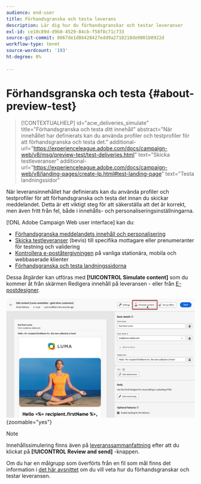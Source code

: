 ```yaml
---
audience: end-user
title: Förhandsgranska och testa leverans
description: Lär dig hur du förhandsgranskar och testar leveranser
exl-id: ce10c89d-d9b8-4529-84cb-f58f8c71c733
source-git-commit: 8667de1d86428427edd9a2718218de9801b0922d
workflow-type: tm+mt
source-wordcount: '193'
ht-degree: 0%

---
```


# Förhandsgranska och testa {#about-preview-test}

>[!CONTEXTUALHELP]
>id="acw_deliveries_simulate"
>title="Förhandsgranska och testa ditt innehåll"
>abstract="När innehållet har definierats kan du använda profiler och testprofiler för att förhandsgranska och testa det."
>additional-url="https://experienceleague.adobe.com/docs/campaign-web/v8/msg/preview-test/test-deliveries.html" text="Skicka testleveranser"
>additional-url="https://experienceleague.adobe.com/docs/campaign-web/v8/landing-pages/create-lp.html#test-landing-page" text="Testa landningssidor"

När leveransinnehållet har definierats kan du använda profiler och testprofiler för att förhandsgranska och testa det innan du skickar meddelandet. Detta är ett viktigt steg för att säkerställa att det är korrekt, men även fritt från fel, både i innehålls- och personaliseringsinställningarna.

[!DNL Adobe Campaign Web user interface] kan du:

* [Förhandsgranska meddelandets innehåll och personalisering](preview-content.md)
* [Skicka testleveranser](test-deliveries.md) (bevis) till specifika mottagare eller prenumeranter för testning och validering
* [Kontrollera e-poståtergivningen](email-rendering.md) på vanliga stationära, mobila och webbaserade klienter
* [Förhandsgranska och testa landningssidorna](../landing-pages/create-lp.md#test-landing-page)

Dessa åtgärder kan utföras med **[!UICONTROL Simulate content]** som du kommer åt från skärmen Redigera innehåll på leveransen - eller från [E-postdesigner](../email/get-started-email-designer.md).

![](assets/simulate-button.png){zoomable=&quot;yes&quot;}

>[!NOTE]
>
>Innehållssimulering finns även på [leveranssammanfattning](../monitor/prepare-send.md) efter att du klickat på **[!UICONTROL Review and send]** -knappen.
>
>Om du har en målgrupp som överförts från en fil som mål finns det information i [det här avsnittet](../audience/file-audience.md#preview--test-your-email-test) om du vill veta hur du förhandsgranskar och testar leveransen.
